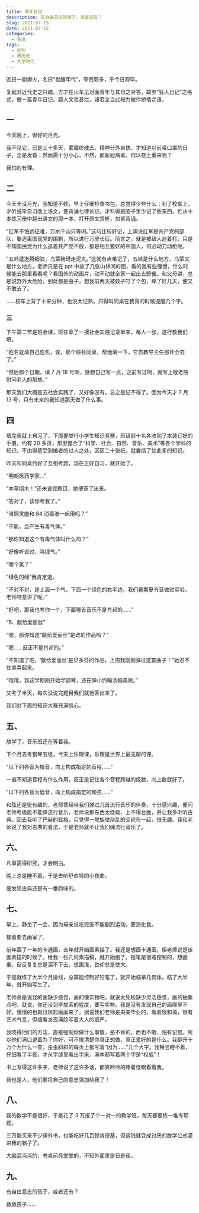 ```yaml
---
title: 青年日记
description: 有自由意志的孩子，或者还有？
slug: 2021-07-15
date: 2021-07-15
categories:
  - 生活
tags:
  - 批判
  - 黑历史
  - 大学时代
---
```


近日一剧爆火，名曰“觉醒年代”，夸赞颇多，于今日观毕。

复起对近代史之兴趣。方才在火车见对面青年与其母之对答，故参“狂人日记”之格式，做一篇青年日记。鄙人文言甚烂，诸君全当此段为做作矫情之语。

## 一

今天晚上，很好的月光。

我不见它，已是三十多天，雾霾终散去，精神分外爽快，才知道以前带口罩的日子，全是发昏；然而需十分小心，不然，那新冠病毒，何以卷土重来呢？

我怕的有理。

## 二

今天全没月光，我知道不妙，早上仔细检查书包，总觉得少些什么；到了校车上，才听说早自习改上语文，要背诵七律长征，才料得是脑子里少记了些东西。忙从十本练习册中翻出语文的那一本，打开原文赏析，加紧背诵。

“红军不怕远征难，万水千山只等闲。”这句比较好记，上课说红军是共产党的部队，要逃离国民党的围剿，所以进行万里长征。简言之，就是被敌人追着打。只是不知国民党为什么追着共产党不放，都是相互要好的中国人，何必动刀动枪呢。

“五岭逶迤腾细浪，乌蒙磅礴走泥丸。”这就有点难记了，五岭是什么地方，乌蒙又是什么地方，老师只是在 ppt 中放了几张山林间的图，看的我有些憧憬，什么时候能去那里看看呢？看国外的动画片，动不动就全家一起出去野餐。和父母讲，总是说野外太危险，到处都是虫子，想我前两天被蚊子叮了个包，痒了好几天，便又不敢去了。

……校车上背了十来分钟，也没太记熟，只得叫同桌在我背的时候提醒几个字。

### 三

下午第二节是班会课，班任拿了一摞社会实践记录单来，每人一张，逐行教我们填。

“姓名就填自己姓名，诶，那个班长同桌，帮他填一下，它去教导主任那开会去了。”

“然后那个日期，填 7 月 18 号啊，感想自己写一点，之前写过啊，就写上敬老院慰问老人的那些。”

那天我们大概是去社会实践了，又好像没有，总之是记不得了。因为今天才 7 月 13 号，只有未来的我知道那天做了什么事。

## 四

填完表就上自习了，下周要举行小学生知识竞赛，班级前十名各收到了本装订好的手册，约有 20 多页，那里整合了“科学、社会、自然、音乐、美术”等各个学科的知识。不由得感受到编者的过人之处，区区二十张纸，就囊括了如此多的知识。

昨天和同桌约好了互相考题，现在正好自习，就开始了。

“明朝医药学家…”

“本草纲木！”还未说完题目，她便答了出来。

“答对了，该你考我了。”

“洁厕灵能和 84 消毒液一起用吗？”

“不能，会产生有毒气体。”

“那你知道这个有毒气体叫什么吗？”

“好像听说过，叫绿气。”

“哪个氯？”

“绿色的绿”我肯定道。

“不对不对，是上面一个气，下面一个绿色的右半边，我们暑期夏令营做过实验，老师特意讲了呢。”

“好吧，那我也考你一个，下面哪首音乐不是肖邦的……”

“B、献给爱丽丝”

“嗯，那你知道“献给爱丽丝”是谁的作品吗？”

“嗯……反正不是肖邦的。”

“不知道了吧，‘献给爱丽丝’是贝多芬的作品，上周我刚刚弹过这首曲子！”她忍不住卖弄起来。

“哦哦，我这学期刚开始学钢琴，还在弹小约翰汤姆森呢。”

又考了半天，每次没说完题目我们就抢答出来了。

我们对下周的知识大赛充满信心。

## 五、

放学了，音乐班还在等着我。

下个月去考钢琴五级，今天上乐理课，乐理是世界上最无聊的课。

“以下列各音为根音，向上构成指定的音程……”

一直不知道音程有什么作用，反正是记住各个音程跨越的级数，向上数就好了。

“以下列各音为低音，向上构成指定的和弦……”

和弦还是挺有趣的，老师曾经带我们弹过几首流行音乐的伴奏，十分感兴趣，便问老师考级能不能弹流行音乐，老师说那东西太低级，上不得台面，并让我多听听古典。回去我听了巴赫的赋格，只觉得一堆旋律杂乱的交织在一起，很无趣。我和老师说了我对古典的看法，于是老师就不让我们弹流行音乐了。

## 六、

凡事需得研究，才会明白。

晚上总是睡不着，于是去听舒伯特的小夜曲。

便发现古典还是有一番韵味的。

## 七、

早上，静坐了一会，因为母亲说吃完饭不能剧烈运动，要消化食。

接着要去画室了。

前年画了一年的卡通画，去年就开始画素描了。我还是想画卡通画，但老师说是该画素描的时候了。给我一张几何素描稿，就开始画了。铅笔是很难控制的，想画重，反反复复总是深不下去，想画浅，劲却总是使大。

于是就练了大半个月排线，总算能控制好铅笔了，就开始临摹几何体，临了大半年，就开始写生了。

老师总是说我的画缺少感觉，画的像实物吧，就说太死板缺少灵活感觉，画的抽象点吧，就说，你还没到毕加索的程度，要写实些。我是没有发现自己的画哪里不好，慢慢的也就讨厌起画画来了。据说我们老师是央美毕业的，看着很和蔼，很有艺术气息，但细看发现满脸写着大人的威严。

我晓得他们的方法，直接强制你做什么事情，是不肯的，而也不敢，怕有记恨。所以他们满口说着为了你好，可不慎清楚你真正想做，真正爱好的是什么。我翻开十万个为什么一查，歪歪斜斜的每页上都写着“因为……”几个大字。我横竖睡不着，仔细看了半夜，才从字缝里看出字来，满本都写着两个字是“权威”！

书上写得这许多字，老师说了这许多话，都笑吟吟的睁着怪眼看着我。

我也是人，他们要将自己的意志强加给我了！

## 八、

我的数学不是很好，于是花了 3 万报了个一对一的教学班，每天都要练一堆专项题。

三万能买来不少课外书，也能吃好几百顿肯德基，但这钱就变成讨厌的数学公式灌进我的脑子了。

大脑混沌沌的，书桌前亮堂堂的，不知外面里是日是夜。

## 九、

有自由意志的孩子，或者还有？

救救孩子……
